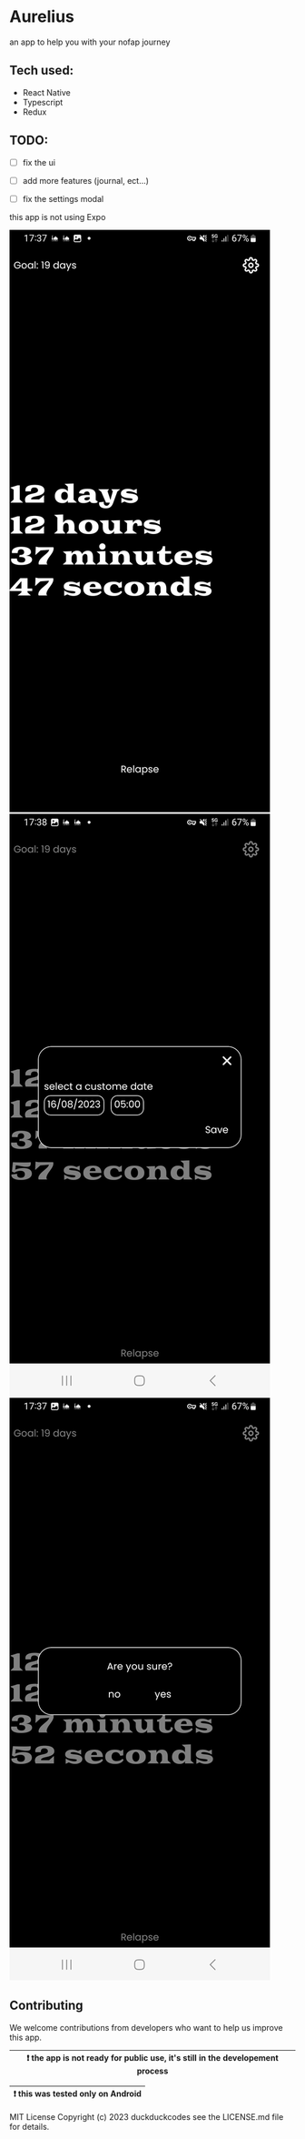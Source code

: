 # Aurelius

an app to help you with your nofap journey

## Tech used:
-  React Native
-  Typescript
-  Redux

## TODO:

-  [ ]  fix the ui
-  [ ]  add more features (journal, ect...)
-  [ ]  fix the settings modal


this app is not using Expo

![image](examples/img2.png)
![image](examples/img1.png)
![image](examples/img3.png)



## Contributing

We welcome contributions from developers who want to help us improve this app. 

| :exclamation: the app is not ready for public use, it's still in the developement process |
| ------------------------------------------------------------------------------------------|

| :exclamation: this was tested only on Android |
| ----------------------------------------------|

MIT License
Copyright (c) 2023 duckduckcodes see the LICENSE.md file for details.
